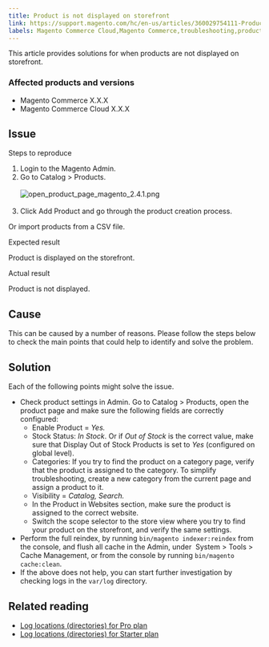 ```yaml
---
title: Product is not displayed on storefront
link: https://support.magento.com/hc/en-us/articles/360029754111-Product-is-not-displayed-on-storefront
labels: Magento Commerce Cloud,Magento Commerce,troubleshooting,product,not displayed
---
```


<p>This article provides solutions for when products are not displayed on storefront.</p>
<h3>Affected products and versions</h3>
<ul>
<li>Magento Commerce X.X.X</li>
<li>Magento Commerce Cloud X.X.X</li>
</ul>
<h2>Issue</h2>
<p>Steps to reproduce</p>
<ol>
<li>Login to the Magento Admin.</li>
<li>Go to Catalog &gt; Products.<br/><br/><img alt="open_product_page_magento_2.4.1.png" src="https://support.magento.com/hc/article_attachments/360086269991/open_product_page_magento_2.4.1.png"/><br/><br/>
</li>
<li>Click Add Product and go through the product creation process.</li>
</ol>
<p>Or import products from a CSV file.</p>
<p>Expected result</p>
<p>Product is displayed on the storefront.</p>
<p> Actual result </p>
<p>Product is not displayed.</p>
<h2>Cause</h2>
<p>This can be caused by a number of reasons. Please follow the steps below to check the main points that could help to identify and solve the problem.</p>
<h2>Solution</h2>
<p>Each of the following points might solve the issue.</p>
<ul>
<li>Check product settings in Admin. Go to Catalog &gt; Products, open the product page and make sure the following fields are correctly configured:
<ul>
<li>
Enable Product = <em>Yes.</em>
</li>
<li>
Stock Status: <em>In Stock</em>. Or if <em>Out of Stock</em> is the correct value, make sure that Display Out of Stock Products is set to <em>Yes</em> (configured on global level).</li>
<li>
Categories: If you try to find the product on a category page, verify that the product is assigned to the category. To simplify troubleshooting, create a new category from the current page and assign a product to it.</li>
<li>
Visibility = <em>Catalog, Search.</em>
</li>
<li>In the Product in Websites section, make sure the product is assigned to the correct website.</li>
<li>Switch the scope selector to the store view where you try to find your product on the storefront, and verify the same settings.</li>
</ul>
</li>
<li>Perform the full reindex, by running <code>bin/magento indexer:reindex</code> from the console, and flush all cache in the Admin, under  System &gt; Tools &gt; Cache Management, or from the console by running <code>bin/magento cache:clean</code>.</li>
<li>If the above does not help, you can start further investigation by checking logs in the <code>var/log</code> directory.</li>
</ul>
<h2>Related reading</h2>
<ul>
<li><a href="https://support.magento.com/hc/en-us/articles/360000318834">Log locations (directories) for Pro plan</a></li>
<li><a href="https://support.magento.com/hc/en-us/articles/360020127552-Log-locations-directories-for-Starter-plan">Log locations (directories) for Starter plan</a></li>
</ul>